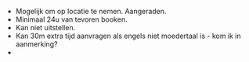 * Mogelijk om op locatie te nemen. Aangeraden.
* Minimaal 24u van tevoren booken.
* Kan niet uitstellen.
* Kan 30m extra tijd aanvragen als engels niet moedertaal is - kom ik in aanmerking?
* 